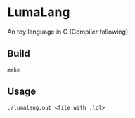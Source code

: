 # LumaLang
An toy language in C (Compiler following)

## Build

```
make
```

## Usage

```
./lumalang.out <file with .lcl>
```
